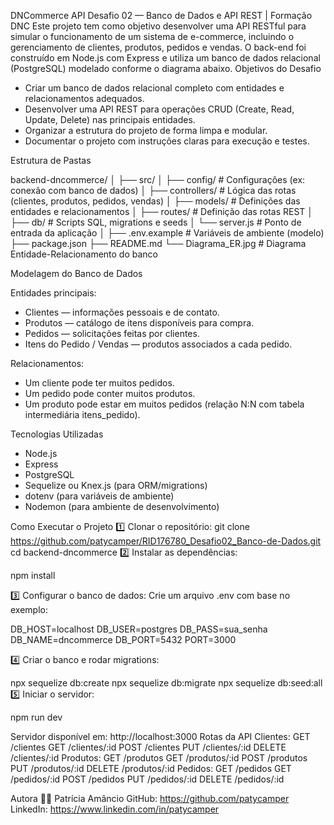 DNCommerce API
Desafio 02 — Banco de Dados e API REST | Formação DNC
Este projeto tem como objetivo desenvolver uma API RESTful para simular o funcionamento de um sistema de e-commerce, incluindo o gerenciamento de clientes, produtos, pedidos e vendas. O back-end foi construído em Node.js com Express e utiliza um banco de dados relacional (PostgreSQL) modelado conforme o diagrama abaixo.
Objetivos do Desafio

- Criar um banco de dados relacional completo com entidades e relacionamentos adequados.
- Desenvolver uma API REST para operações CRUD (Create, Read, Update, Delete) nas principais entidades.
- Organizar a estrutura do projeto de forma limpa e modular.
- Documentar o projeto com instruções claras para execução e testes.

Estrutura de Pastas

backend-dncommerce/
│
├── src/
│   ├── config/          # Configurações (ex: conexão com banco de dados)
│   ├── controllers/     # Lógica das rotas (clientes, produtos, pedidos, vendas)
│   ├── models/          # Definições das entidades e relacionamentos
│   ├── routes/          # Definição das rotas REST
│   ├── db/              # Scripts SQL, migrations e seeds
│   └── server.js        # Ponto de entrada da aplicação
│
├── .env.example         # Variáveis de ambiente (modelo)
├── package.json
├── README.md
└── Diagrama_ER.jpg      # Diagrama Entidade-Relacionamento do banco

Modelagem do Banco de Dados

Entidades principais:
- Clientes — informações pessoais e de contato.
- Produtos — catálogo de itens disponíveis para compra.
- Pedidos — solicitações feitas por clientes.
- Itens do Pedido / Vendas — produtos associados a cada pedido.

Relacionamentos:
- Um cliente pode ter muitos pedidos.
- Um pedido pode conter muitos produtos.
- Um produto pode estar em muitos pedidos (relação N:N com tabela intermediária itens_pedido).

Tecnologias Utilizadas

- Node.js
- Express
- PostgreSQL
- Sequelize ou Knex.js (para ORM/migrations)
- dotenv (para variáveis de ambiente)
- Nodemon (para ambiente de desenvolvimento)

Como Executar o Projeto
1️⃣ Clonar o repositório:
git clone https://github.com/patycamper/RID176780_Desafio02_Banco-de-Dados.git
cd backend-dncommerce
2️⃣ Instalar as dependências:

npm install

3️⃣ Configurar o banco de dados:
Crie um arquivo .env com base no exemplo:

DB_HOST=localhost
DB_USER=postgres
DB_PASS=sua_senha
DB_NAME=dncommerce
DB_PORT=5432
PORT=3000

4️⃣ Criar o banco e rodar migrations:

npx sequelize db:create
npx sequelize db:migrate
npx sequelize db:seed:all
5️⃣ Iniciar o servidor:

npm run dev

Servidor disponível em: http://localhost:3000
Rotas da API
Clientes:
GET /clientes
GET /clientes/:id
POST /clientes
PUT /clientes/:id
DELETE /clientes/:id
Produtos:
GET /produtos
GET /produtos/:id
POST /produtos
PUT /produtos/:id
DELETE /produtos/:id
Pedidos:
GET /pedidos
GET /pedidos/:id
POST /pedidos
PUT /pedidos/:id
DELETE /pedidos/:id

Autora
👩‍💻 Patrícia Amâncio
GitHub: https://github.com/patycamper
LinkedIn: https://www.linkedin.com/in/patycamper
